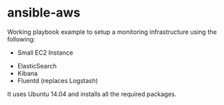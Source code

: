 # ansible-aws

Working playbook example to setup a monitoring infrastructure using the following:

* Small EC2 Instance

- ElasticSearch
- Kibana
- Fluentd (replaces Logstash)


It uses Ubuntu 14.04 and installs all the required packages.



